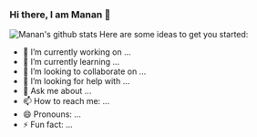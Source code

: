 ### Hi there, I am Manan 👋

<!--
**manan-bedi2908/manan-bedi2908** is a ✨ _special_ ✨ repository because its `README.md` (this file) appears on your GitHub profile. -->
![Manan's github stats](https://github-readme-stats.vercel.app/api?username=manan-bedi2908&show_icons=true&theme=merko)
Here are some ideas to get you started:

- 🔭 I’m currently working on ...
- 🌱 I’m currently learning ...
- 👯 I’m looking to collaborate on ...
- 🤔 I’m looking for help with ...
- 💬 Ask me about ...
- 📫 How to reach me: ...
- 😄 Pronouns: ...
- ⚡ Fun fact: ...
